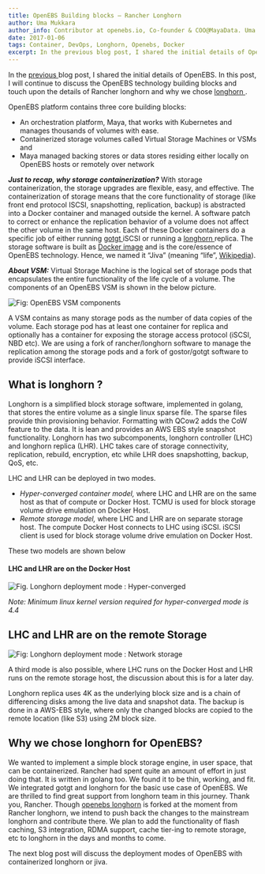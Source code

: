 ```yaml
---
title: OpenEBS Building blocks — Rancher Longhorn
author: Uma Mukkara
author_info: Contributor at openebs.io, Co-founder & COO@MayaData. Uma led product development in the early days of MayaData (CloudByte).
date: 2017-01-06
tags: Container, DevOps, Longhorn, Openebs, Docker
excerpt: In the previous blog post, I shared the initial details of OpenEBS. In this post, I will continue to discuss the OpenEBS technology building blocks and touch upon the details of Rancher longhorn and why we chose longhorn .
---
```


In the [previous ](https://blog.openebs.io/openebs-the-containerized-storage-f76e394a9543#.vaquo22zw)blog post, I shared the initial details of OpenEBS. In this post, I will continue to discuss the OpenEBS technology building blocks and touch upon the details of Rancher longhorn and why we chose [longhorn ](https://github.com/rancher/longhorn).

OpenEBS platform contains three core building blocks:

- An orchestration platform, Maya, that works with Kubernetes and manages thousands of volumes with ease.
- Containerized storage volumes called Virtual Storage Machines or VSMs and
- Maya managed backing stores or data stores residing either locally on OpenEBS hosts or remotely over network

***Just to recap, why storage containerization?*** With storage containerization, the storage upgrades are flexible, easy, and effective. The containerization of storage means that the core functionality of storage (like front end protocol ISCSI, snapshotting, replication, backup) is abstracted into a Docker container and managed outside the kernel. A software patch to correct or enhance the replication behavior of a volume does not affect the other volume in the same host. Each of these Docker containers do a specific job of either running [gotgt ](https://github.com/gostor/gotgt)iSCSI or running a [longhorn ](https://github.com/rancher/longhorn)replica. The storage software is built as [Docker image](https://hub.docker.com/r/openebs/jiva/) and is the core/essence of OpenEBS technology. Hence, we named it “Jiva” (meaning “life”, [Wikipedia](https://en.wikipedia.org/wiki/Jiva)).

***About VSM:*** Virtual Storage Machine is the logical set of storage pods that encapsulates the entire functionality of the life cycle of a volume. The components of an OpenEBS VSM is shown in the below picture.

![Fig: OpenEBS VSM components](https://cdn-images-1.medium.com/max/800/1*-Bl0JyjyNdVe_bp6YI-n6w.png)

A VSM contains as many storage pods as the number of data copies of the volume. Each storage pod has at least one container for replica and optionally has a container for exposing the storage access protocol (iSCSI, NBD etc). We are using a fork of rancher/longhorn software to manage the replication among the storage pods and a fork of gostor/gotgt software to provide iSCSI interface.

## What is longhorn ?

Longhorn is a simplified block storage software, implemented in golang, that stores the entire volume as a single linux sparse file. The sparse files provide thin provisioning behavior. Formatting with QCow2 adds the CoW feature to the data. It is lean and provides an AWS EBS style snapshot functionality. Longhorn has two subcomponents, longhorn controller (LHC) and longhorn replica (LHR). LHC takes care of storage connectivity, replication, rebuild, encryption, etc while LHR does snapshotting, backup, QoS, etc.

LHC and LHR can be deployed in two modes.

- *Hyper-converged container model,* where LHC and LHR are on the same host as that of compute or Docker Host. TCMU is used for block storage volume drive emulation on Docker Host.
- *Remote storage model,* where LHC and LHR are on separate storage host. The compute Docker Host connects to LHC using iSCSI. iSCSI client is used for block storage volume drive emulation on Docker Host.

These two models are shown below

#### LHC and LHR are on the Docker Host
![Fig. Longhorn deployment mode : Hyper-converged](https://cdn-images-1.medium.com/max/800/1*nlswAfJqgqaWRJpKYLr_jA.png)

*Note: Minimum linux kernel version required for hyper-converged mode is 4.4*

## LHC and LHR are on the remote Storage
![Fig: Longhorn deployment mode : Network storage](https://cdn-images-1.medium.com/max/800/1*wB_PG-Y_jZm8lMmSzKJAww.png)

A third mode is also possible, where LHC runs on the Docker Host and LHR runs on the remote storage host, the discussion about this is for a later day.

Longhorn replica uses 4K as the underlying block size and is a chain of differencing disks among the live data and snapshot data. The backup is done in a AWS-EBS style, where only the changed blocks are copied to the remote location (like S3) using 2M block size.

## Why we chose longhorn for OpenEBS?

We wanted to implement a simple block storage engine, in user space, that can be containerized. Rancher had spent quite an amount of effort in just doing that. It is written in golang too. We found it to be thin, working, and fit. We integrated gotgt and longhorn for the basic use case of OpenEBS. We are thrilled to find great support from longhorn team in this journey. Thank you, Rancher. Though [openebs longhorn](https://github.com/openebs/longhorn) is forked at the moment from Rancher longhorn, we intend to push back the changes to the mainstream longhorn and contribute there. We plan to add the functionality of flash caching, S3 integration, RDMA support, cache tier-ing to remote storage, etc to longhorn in the days and months to come.

The next blog post will discuss the deployment modes of OpenEBS with containerized longhorn or jiva.
